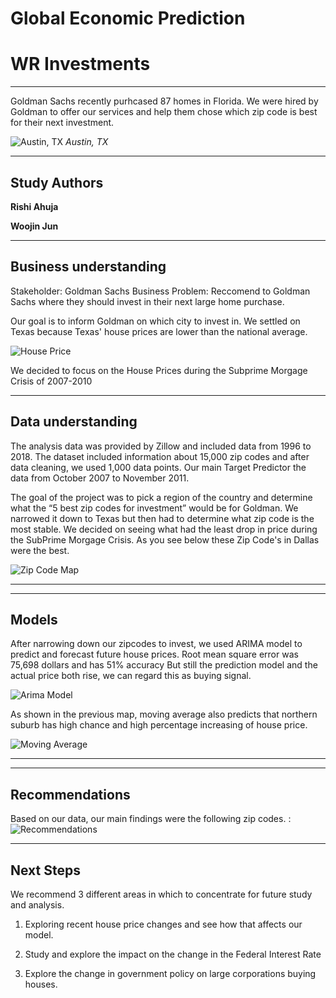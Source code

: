 # Global Economic Prediction
# WR Investments  
---  

Goldman Sachs recently purhcased 87 homes in Florida. We were hired by Goldman to offer our services and help them chose which zip code is best for their next investment.  

![Austin, TX](Images/Dallas%2CTX.jpeg)
*Austin, TX*  


---
## Study Authors  

**Rishi Ahuja**  
  

**Woojin Jun**  


---
## Business understanding  

Stakeholder: Goldman Sachs 
Business Problem: Reccomend to Goldman Sachs where they should invest in their next large home purchase. 

Our goal is to inform Goldman on which city to invest in. We settled on Texas because Texas' house prices are lower than the national average. 

![House Price](Images/House%20Price%201996-2018.png)


We decided to focus on the House Prices during the Subprime Morgage Crisis of 2007-2010

---  
## Data understanding  

The analysis data was provided by Zillow and included data from 1996 to 2018. The dataset included information about 15,000 zip codes and after data cleaning, we used 1,000 data points.  Our main Target Predictor the data from October 2007 to November 2011. 



 The goal of the project was to pick a region of the country and determine what the “5 best zip codes for investment” would be for Goldman.  We narrowed it down to Texas but then had to determine what zip code is the most stable. We decided on seeing what had the least drop in price during the SubPrime Morgage Crisis. As you see below these Zip Code's in Dallas were the best.   

![Zip Code Map](Images/Dallas%20Zip%20Code%20Map.png)

---


---
## Models  

After narrowing down our zipcodes to invest, we used ARIMA model to predict and forecast future house prices. Root mean square error was 75,698 dollars and has 51% accuracy But still the prediction model and the actual price both rise, we can regard this as buying signal. 

![Arima Model](Images/Arima%20Model.png)

As shown in the previous map, moving average also predicts that northern suburb has high chance and high percentage increasing of house price.

![Moving Average](Images/Arima%20Model.png)

---


---
## Recommendations  

Based on our data, our main findings were the following zip codes. :  
![Recommendations](Images/Recommendations.png)

---
## Next Steps  

We recommend 3 different areas in which to concentrate for future study and analysis.  

1. Exploring recent house price changes and see how that affects our model.   

2. Study and explore the impact on the change in the Federal Interest Rate  

3. Explore the change in government policy on large corporations buying houses.   


```